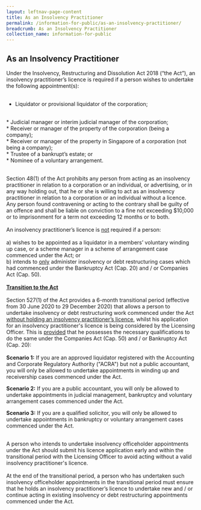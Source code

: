 ```yaml
---
layout: leftnav-page-content
title: As an Insolvency Practitioner
permalink: /information-for-public/as-an-insolvency-practitioner/
breadcrumb: As an Insolvency Practitioner
collection_name: information-for-public
---
```

**As an Insolvency Practitioner** <br>
---
Under the Insolvency, Restructuring and Dissolution Act 2018 (“the Act”), an insolvency practitioner’s licence is required if a person wishes to undertake the following appointment(s):
<br><br> 
* Liquidator or provisional liquidator of the corporation;
<br>
* Judicial manager or interim judicial manager of the corporation;
<br>
* Receiver or manager of the property of the corporation (being a company);
<br>
* Receiver or manager of the property in Singapore of a corporation (not being a company);
<br>
* Trustee of a bankrupt’s estate; or
<br>
* Nominee of a voluntary arrangement. 
<br><br>

Section 48(1) of the Act prohibits any person from acting as an insolvency practitioner in relation to a corporation or an individual, or advertising, or in any way holding out, that he or she is willing to act as an insolvency practitioner in relation to a corporation or an individual without a licence. Any person found contravening or acting to the contrary shall be guilty of an offence and shall be liable on conviction to a fine not exceeding $10,000 or to imprisonment for a term not exceeding 12 months or to both.
<br><br>
An insolvency practitioner’s licence is <u>not</u> required if a person:
<br><br>
a) wishes to be appointed as a liquidator in a members’ voluntary winding up case, or a scheme manager in a scheme of arrangement case commenced under the Act; or
<br>
b) intends to <u>only</u> administer insolvency or debt restructuring cases which had commenced under the Bankruptcy Act (Cap. 20) and / or Companies Act (Cap. 50).
<br><br>
**<u>Transition to the Act</u>**
<br><br>
Section 527(1) of the Act provides a 6-month transitional period (effective from  30 June 2020 to 29 December 2020) that allows a person to undertake insolvency or debt restructuring work commenced under the Act <u>without holding an insolvency practitioner’s licence</u>, whilst his application for an insolvency practitioner's licence is being considered by the Licensing Officer. This is <u>provided</u> that he possesses the necessary qualifications to do the same under the Companies Act (Cap. 50) and / or Bankruptcy Act (Cap. 20):
<br><br>
**Scenario 1:** If you are an approved liquidator registered with the Accounting and Corporate Regulatory Authority ("ACRA") but not a public accountant, you will only be allowed to undertake appointments in winding up and receivership cases commenced under the Act.
<br>
 
**Scenario 2:** If you are a public accountant, you will only be allowed to undertake appointments in judicial management, bankruptcy and voluntary arrangement cases commenced under the Act.
<br> 

**Scenario 3:** If you are a qualified solicitor, you will only be allowed to undertake appointments in bankruptcy or voluntary arrangement cases commenced under the Act.
<br><br>

A person who intends to undertake insolvency officeholder appointments under the Act should submit his licence application early and within the transitional period with the Licensing Officer to avoid acting without a valid insolvency practitioner's licence.
<br><br>
At the end of the transitional period, a person who has undertaken such insolvency officeholder appointments in the transitional period must ensure that he holds an insolvency practitioner’s licence to undertake new and / or continue acting in existing insolvency or debt restructuring appointments commenced under the Act.
<br>
 

